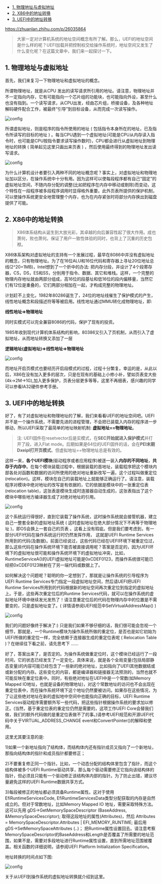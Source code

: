 
<!-- @import "[TOC]" {cmd="toc" depthFrom=1 depthTo=6 orderedList=false} -->

<!-- code_chunk_output -->

* [1. 物理地址与虚拟地址](#1-物理地址与虚拟地址)
* [2. X86中的地址转换](#2-x86中的地址转换)
* [3. UEFI中的地址转换](#3-uefi中的地址转换)

<!-- /code_chunk_output -->

https://zhuanlan.zhihu.com/p/26035864

> 大家一定对计算机系统的地址空间概念有所了解。那么，UEFI的地址空间是什么样的呢？UEFI加载并把控制权交给操作系统时，地址空间又发生了什么变化呢？在这篇文章中，我们来一起探讨一下。

## 1. 物理地址与虚拟地址

首先，我们来复习一下物理地址和虚拟地址的概念。

所谓物理地址，就是从CPU 发出的读写请求所引用的地址。请注意，物理地址并不一定指向内存，它有可能指向一个芯片组的功能块，也可能指向外设，甚至什么也没有指到。一个读写请求，从CPU出发，经由芯片组，桥接设备，及各种地址解码硬件配合工作，被最终“引导”到目标设备，从而完成一次读写操作。

![config](images/22.jpg)

所谓虚拟地址，则是程序的指令所使用的地址 ( 包括指令本身所在的地址，已及指令所读写的目标的地址 ) 。每当CPU遇到一个虚拟地址(可能是CPU从内存读入指令时，也可能是CPU按指令要求读写操作数时)，CPU都会进行从虚拟地址到物理地址的转换 ( 简单起见这里只画出来页表 ) ，然后使用最终得到的物理地址发出读写请求。

![config](images/23.jpg)

为什么计算机设计者要引入两种不同的地址概念呢？事实上，对虚拟地址和物理地址加以区分，在操作系统中十分有用。因为这样可以使每段程序都有自己“固定”的虚拟地址空间，不随内存分配的调整(比如把程序在内存中移动或剔除)而变动，这个特性在一段程序被多段程序调用时显得格外重要。此外页表所提供的保护机制，可以使操作系统更安全地管理整个内存，也为在内存紧张时将部分内存换出到磁盘提供了可能。

## 2. X86中的地址转换

> X86体系结构从诞生到大放光彩，其卓越的向后兼容性起了很大作用。成也萧何，败也萧何。保证了用户一致性体验的同时，也背上了沉重的历史包袱。

X86体系架构对虚拟地址的支持有一个发展过程，最早在8086中并没有虚拟地址的概念，只有物理地址。为了在16位ALU和16位代码和寄存器上寻址20位地址总线(2^20=1MB)，Intel想到了一个折中的办法: 把内存分段，并设计了4个段寄存器，CS，DS，ES和SS，分别用于指令、数据、其它和堆栈。这样，一个完整的物理内存地址就由两部分组成，高16位的段基址和低16位的段内偏移量，当然它们有12位是重叠的，它们两部分相加在一起，才构成完整的物理地址。

计划赶不上变化，1982年80286诞生了，24位的地址线催生了保护模式的产生，线性地址概念和段描述符等等被启用。线性地址通过MMU转化成物理地址，即: 

**线性地址=>物理地址**

同时实模式可以完全兼容8086的代码，保护了现有的投资。

1985年收到现代计算机体系结构的影响，80386又引入了页机制，从而引入了虚拟地址，从而地址转换又添加了一层

**逻辑地址(虚拟地址)=>线性地址=>物理地址**

![config](images/24.jpg)

而地址开启页模式也要经历开启段模式的过程，过程十分繁复。幸运的是，从此以后，X86在没有加入更多的层次，只是在现有的基础上小修小补，譬如页表变大些(4k->2M->1G),加入更多保护，页表分层更多等等，这里不再细表，感兴趣的同学可以参看IA32硬件参考手册。

## 3. UEFI中的地址转换

好了，有了对虚拟地址和物理地址的了解，我们来看看UEFI的地址空间吧。UEFI并不是一个操作系统，不需要先进的进程管理，不会把已装载入内存的程序进一步移动，所以UEFI采取了最简单的地址映射机制: **虚拟地址==物理地址**。

> 注: UEFI固件在resetvector后是实模式，在**SEC开始就进入保护模式**并打开了段，进入Flat mode。后期如果是64位的UEFI固件的话，会在**PEI末期Dxeipl打开页模式**。但虚拟地址==物理地址总是有效的。

这样一来，**各个UEFI模块**(驱动程序或者应用程序)被逐一装入**内存的不同地址**，**共存于内存中**。在每个模块装载过程中，根据装载的首地址，装载程序把这个模块内部各处对函数和数据的访问所使用的绝对地址重新改写一遍，这个过程叫做重定位(relocation)。这样，模块在自己的装载地址上就能够正确运行了。请注意，装载程序对模块中绝对地址的改写是有依据的，它的依据是模块中的一张重定位表(relocation table)，这张表是模块生成时连接器自动生成的，这张表指出了这个模块中哪些地方编译器生成了对绝对地址的引用。

![config](images/25.jpg)

这个系统运行得很好，直到它装载了操作系统，这时操作系统就会接管机器，建立自己一整套全新的虚拟地址系统 ( 这时虚拟地址在绝大部分情况下不再等于物理地址 )，即OS会换上一套自己的页表 。这看上没有瑕疵。但是我们要考虑到，有一部分UEFI代码在操作系统运行时仍然发挥作用， 这就是UEFI Runtime Services所用到的代码(及数据)。前面已经说过，这些代码已经在UEFI环境下被重定位过，那么这些代码在操作系统环境下能否被直接调用呢？答案是否定的，因为UEFI环境下的虚拟地址很可能和操作系统环境下的虚拟地址冲突，比如，RuntimeServiceA()的UEFI虚拟地址可能是0xCDEF0123，而操作系统很可能已经把0xCDEF0123映射在了另一端代码或数据上了。

如何解决这个问题呢？聪明的你一定想到了，那就是让操作系统的引导程序为UEFI Runtime Services专门指定一段虚拟地址空间，然后请UEFI把UEFI Runtime Services所用到的代码根据新的地址空间再次重定位到指定的虚拟地址上。于是，这些再次重定位后的Runtime Services代码，就可以在操作系统的虚拟地址环境中继续发光发热了！请注意重定位后的代码在物理内存中的位置是不需要变的，只是虚拟地址变了。( 详情请参阅UEFI规范中SetVirtualAddressMap() )

![config](images/26.jpg)

我们的问题好像终于解决了:) 只是我们如果不够仔细的话，我们很可能会忽视一个细节，那就是，一个Runtime模块为操作系统所做的重定位，是否也是如它初始为UEFI所做的重定位一样，完全依赖于连接器生成的重定位表呢 ( Relocation Table )？在继续往下看之前，请先思考下 ……

好了，答案出来了，是否定的。为操作系统做重定位时，这个模块已经运行了一段时间，它的状态已经发生了一定变化，具体来说，就是各个全局变量(包括局部静态变量)的内容可能已经包含了一些新的绝对地址，比如指向了UEFI其他数据结或或新分配的内存。这些变化的内容，都是编译器和链接器无法预测的，当然也就不可能反映在重定位表中。同时，有些绝对地址在UEFI中是一个常数(如Memory Mapped IO地址，也就是设备的物理地址)，对这个常数地址的访问也不会出现在重定位表中，而在操作系统环境下这个地址仍然要被访问。如果存在这些情况，为了让这些绝对地址在新的虚拟地中空间中也能指向正确的目标，UEFI Runtime Services驱动程序需要额外写一些代码，把这些指针根据操作系统的要求加以修正。(当然，基于重定位表的重定位仍然是需要的，这项工作UEFI Core会替我们做，我们的额外代码做的是重定位表做不了的事。)请参考UEFI规范和开源UEFI代码中关于VIRTUAL\_ADDRESS\_CHANGE event和ConvertPointer()的解释和使用。

这里尤其要注意的是: 

1)如果一个新地址指向了结构体，而结构体内还有指针成员又指向了一个新地址，那指向结构体的指针和成员指针都要修正；

2)不要重复修正同一个指针。比如，一个动态分配的结构体里包含了指针，而这个结构体被多个UEFI Runtime驱动共享，那么每个驱动需要修正它指向该结构体的指针，但必须且只能有一个驱动修正该结构体内部的指针。为了防止出错，建议尽量避免这样的UEFI Runtime数据共享方式。

3)每段被修正的地址都必须具备Runtime属性。这对于使用EfiRuntimeServicesCode, EfiRuntimeServicesData类型分配获取的内存是自然成立的。但对于常数地址，比如Memory Mapped IO 地址，需要采取特殊方法。这可以先用 gDS->GetMemorySpaceDescriptor (BaseAddress, &MemorySpaceDescriptor); 取得这段地址的属性(Attributes)，然后 Attributes = MemorySpaceDescriptor.Attributes | EFI\_MEMORY\_RUNTIME; 最后用 gDS->SetMemorySpaceAttributes (..)； 把Runtime属性设置回去。请注意考察MemorySpaceDescriptor的BaseAddress和Length是否覆盖了所需要的地址范围，如果不是，需要对多段地址进行Runtime属性设置，直到所需地址范围被覆盖。相关函数的详细说明，请参阅UEFI Platform Initialization Specification。

地址转换的时间点如下图: 

![config](images/27.jpg)

关于从UEFI到操作系统的虚拟地址转换就介绍到这里。